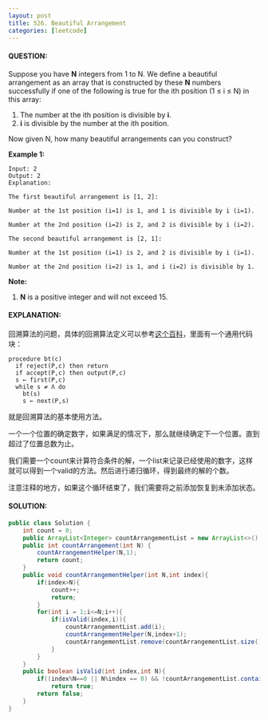 ```yaml
---
layout: post
title: 526. Beautiful Arrangement
categories: [leetcode]
---
```


#### QUESTION:

Suppose you have **N** integers from 1 to N. We define a beautiful arrangement as an array that is constructed by these **N** numbers successfully if one of the following is true for the ith position (1 ≤ i ≤ N) in this array:

1. The number at the ith position is divisible by **i**.
2. **i** is divisible by the number at the ith position.

Now given N, how many beautiful arrangements can you construct?

**Example 1:**

```
Input: 2
Output: 2
Explanation: 

The first beautiful arrangement is [1, 2]:

Number at the 1st position (i=1) is 1, and 1 is divisible by i (i=1).

Number at the 2nd position (i=2) is 2, and 2 is divisible by i (i=2).

The second beautiful arrangement is [2, 1]:

Number at the 1st position (i=1) is 2, and 2 is divisible by i (i=1).

Number at the 2nd position (i=2) is 1, and i (i=2) is divisible by 1.

```

**Note:**

1. **N** is a positive integer and will not exceed 15.

#### EXPLANATION:

回溯算法的问题，具体的回溯算法定义可以参考[这个百科](https://en.wikipedia.org/wiki/Backtracking)，里面有一个通用代码块：

```
procedure bt(c)
  if reject(P,c) then return
  if accept(P,c) then output(P,c)
  s ← first(P,c)
  while s ≠ Λ do
    bt(s)
    s ← next(P,s)
```

就是回溯算法的基本使用方法。

一个一个位置的确定数字，如果满足的情况下，那么就继续确定下一个位置。直到超过了位置总数为止。

我们需要一个count来计算符合条件的解，一个list来记录已经使用的数字，这样就可以得到一个valid的方法。然后进行递归循环，得到最终的解的个数。

注意注释的地方，如果这个循环结束了，我们需要将之前添加恢复到未添加状态。

#### SOLUTION:

```JAVA
public class Solution {
    int count = 0;
    public ArrayList<Integer> countArrangementList = new ArrayList<>();
    public int countArrangement(int N) {
        countArrangementHelper(N,1);
        return count;
    }
    public void countArrangementHelper(int N,int index){
        if(index>N){
            count++;
            return;
        }
        for(int i = 1;i<=N;i++){
            if(isValid(index,i)){
                countArrangementList.add(i);
                countArrangementHelper(N,index+1);
                countArrangementList.remove(countArrangementList.size()-1);//在添加了之后，需要将添加的恢复到原来状态。
            }
        }
    }
    public boolean isValid(int index,int N){
        if((index%N==0 || N%index == 0) && !countArrangementList.contains(N))
            return true;
        return false;
    }
}
```

